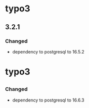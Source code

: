 # typo3

## 3.2.1

### Changed

- dependency to postgresql to 16.5.2

# typo3

## 

### Changed

- dependency to postgresql to 16.6.3

